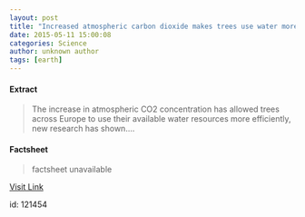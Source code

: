 ```yaml
---
layout: post
title: "Increased atmospheric carbon dioxide makes trees use water more efficiently"
date: 2015-05-11 15:00:08
categories: Science
author: unknown author
tags: [earth]
---
```



#### Extract
>The increase in atmospheric CO2 concentration has allowed trees across Europe to use their available water resources more efficiently, new research has shown....

#### Factsheet
>factsheet unavailable

[Visit Link](http://phys.org/news350559676.html)

id:  121454


